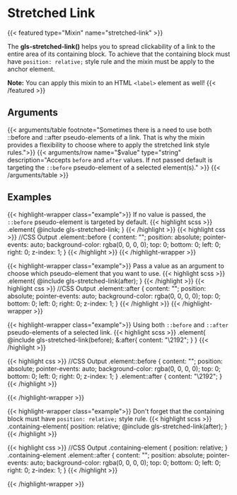 # Stretched Link

{{< featured type="Mixin" name="stretched-link" >}}

The **gls-stretched-link()** helps you to spread clickability of a link to the entire area of its containing block. To achieve that the containing block must have `position: relative;` style rule and the mixin must be apply to the anchor element.

**Note:** You can apply this mixin to an HTML `<label>` element as well!
{{< /featured >}}

## Arguments

{{< arguments/table footnote="Sometimes there is a need to use both ::before and ::after pseudo-elements of a link. That is why the mixin provides a flexibility to choose where to apply the stretched link style rules.">}}
    {{< arguments/row name="$value" type="string" description="Accepts `before` and `after` values. If not passed default is targeting the `::before` pseudo-element of a selected element(s)." >}}
{{< /arguments/table >}}

## Examples

{{< highlight-wrapper class="example">}}
If no value is passed, the `::before` pseudo-element is targeted by default.
{{< highlight scss >}}
.element{
    @include gls-stretched-link;
}
{{< /highlight >}}
{{< highlight css >}}
//CSS Output
.element::before {
    content: "";
    position: absolute;
    pointer-events: auto;
    background-color: rgba(0, 0, 0, 0);
    top: 0;
    bottom: 0;
    left: 0;
    right: 0;
    z-index: 1;
}
{{< /highlight >}}
{{< /highlight-wrapper >}}

{{< highlight-wrapper class="example">}}
Pass a value as an argument to choose which pseudo-element that you want to use. 
{{< highlight scss >}}
.element{
    @include gls-stretched-link(after);
}
{{< /highlight >}}
{{< highlight css >}}
//CSS Output
.element::after {
    content: "";
    position: absolute;
    pointer-events: auto;
    background-color: rgba(0, 0, 0, 0);
    top: 0;
    bottom: 0;
    left: 0;
    right: 0;
    z-index: 1;
}
{{< /highlight >}}
{{< /highlight-wrapper >}}


{{< highlight-wrapper class="example">}}
Using both `::before` and `::after` pseudo-elements of a selected link.
{{< highlight scss >}}
.element{
    @include gls-stretched-link(before);
    &:after{
        content: "\2192";
    }
}
{{< /highlight >}}

{{< highlight css >}}
//CSS Output
.element::before {
    content: "";
    position: absolute;
    pointer-events: auto;
    background-color: rgba(0, 0, 0, 0);
    top: 0;
    bottom: 0;
    left: 0;
    right: 0;
    z-index: 1;
}
.element::after {
    content: "\2192";
}
{{< /highlight >}}

{{< /highlight-wrapper >}}

{{< highlight-wrapper class="example">}}
Don't forget that the containing block must have `position: relative;` style rule.
{{< highlight scss >}}
.containing-element{
    position: relative;
    @include gls-stretched-link(after);
}
{{< /highlight >}}

{{< highlight css >}}
//CSS Output
.containing-element {
    position: relative;
}
.containing-element .element::after {
    content: "";
    position: absolute;
    pointer-events: auto;
    background-color: rgba(0, 0, 0, 0);
    top: 0;
    bottom: 0;
    left: 0;
    right: 0;
    z-index: 1;
}
{{< /highlight >}}

{{< /highlight-wrapper >}}



